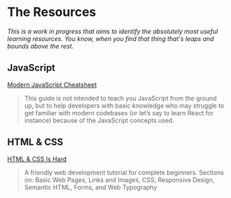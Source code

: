 # The Resources

_This is a work in progress that aims to identify the absolutely most useful learning resources. You know, when you find that thing that's leaps and bounds above the rest._

## JavaScript
[Modern JavaScript Cheatsheet](https://mbeaudru.github.io/modern-js-cheatsheet/)
> This guide is not intended to teach you JavaScript from the ground up, but to help developers with basic knowledge who may struggle to get familiar with modern codebases (or let’s say to learn React for instance) because of the JavaScript concepts used.

## HTML & CSS
[HTML & CSS Is Hard](https://www.internetingishard.com/html-and-css/)
> A friendly web development tutorial for complete beginners.
Sections on: Basic Web Pages, Links and Images, CSS, Responsive Design, Semantic HTML, Forms, and Web Typography

